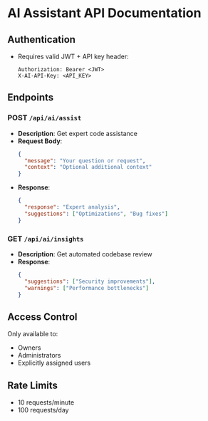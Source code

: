 # AI Assistant API Documentation

## Authentication
- Requires valid JWT + API key header:
  ```
  Authorization: Bearer <JWT>
  X-AI-API-Key: <API_KEY>
  ```

## Endpoints

### POST `/api/ai/assist`
- **Description**: Get expert code assistance
- **Request Body**:
  ```json
  {
    "message": "Your question or request",
    "context": "Optional additional context"
  }
  ```
- **Response**:
  ```json
  {
    "response": "Expert analysis",
    "suggestions": ["Optimizations", "Bug fixes"]
  }
  ```

### GET `/api/ai/insights`
- **Description**: Get automated codebase review
- **Response**:
  ```json
  {
    "suggestions": ["Security improvements"],
    "warnings": ["Performance bottlenecks"]
  }
  ```

## Access Control
Only available to:
- Owners
- Administrators
- Explicitly assigned users

## Rate Limits
- 10 requests/minute
- 100 requests/day
